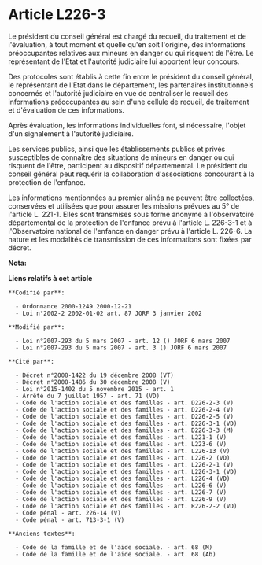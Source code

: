 # Article L226-3

Le président du conseil général est chargé du recueil, du traitement et de l'évaluation, à tout moment et quelle qu'en soit
l'origine, des informations préoccupantes relatives aux mineurs en danger ou qui risquent de l'être. Le représentant de
l'Etat et l'autorité judiciaire lui apportent leur concours.

Des protocoles sont établis à cette fin entre le président du conseil général, le représentant de l'Etat dans le département,
les partenaires institutionnels concernés et l'autorité judiciaire en vue de centraliser le recueil des informations
préoccupantes au sein d'une cellule de recueil, de traitement et d'évaluation de ces informations.

Après évaluation, les informations individuelles font, si nécessaire, l'objet d'un signalement à l'autorité judiciaire.

Les services publics, ainsi que les établissements publics et privés susceptibles de connaître des situations de mineurs en
danger ou qui risquent de l'être, participent au dispositif départemental. Le président du conseil général peut requérir la
collaboration d'associations concourant à la protection de l'enfance.

Les informations mentionnées au premier alinéa ne peuvent être collectées, conservées et utilisées que pour assurer les
missions prévues au 5° de l'article L. 221-1. Elles sont transmises sous forme anonyme à l'observatoire départemental de la
protection de l'enfance prévu à l'article L. 226-3-1 et à l'Observatoire national de l'enfance en danger prévu à l'article L.
226-6. La nature et les modalités de transmission de ces informations sont fixées par décret.

**Nota:**



**Liens relatifs à cet article**

	**Codifié par**:

	  - Ordonnance 2000-1249 2000-12-21
	  - Loi n°2002-2 2002-01-02 art. 87 JORF 3 janvier 2002

	**Modifié par**:

	  - Loi n°2007-293 du 5 mars 2007 - art. 12 () JORF 6 mars 2007
	  - Loi n°2007-293 du 5 mars 2007 - art. 3 () JORF 6 mars 2007

	**Cité par**:

	  - Décret n°2008-1422 du 19 décembre 2008 (VT)
	  - Décret n°2008-1486 du 30 décembre 2008 (V)
	  - Loi n°2015-1402 du 5 novembre 2015 - art. 1
	  - Arrêté du 7 juillet 1957 - art. 71 (VD)
	  - Code de l'action sociale et des familles - art. D226-2-3 (V)
	  - Code de l'action sociale et des familles - art. D226-2-4 (V)
	  - Code de l'action sociale et des familles - art. D226-2-5 (V)
	  - Code de l'action sociale et des familles - art. D226-3-1 (VD)
	  - Code de l'action sociale et des familles - art. D226-3-3 (M)
	  - Code de l'action sociale et des familles - art. L221-1 (V)
	  - Code de l'action sociale et des familles - art. L223-6 (V)
	  - Code de l'action sociale et des familles - art. L226-13 (V)
	  - Code de l'action sociale et des familles - art. L226-2 (VD)
	  - Code de l'action sociale et des familles - art. L226-2-1 (V)
	  - Code de l'action sociale et des familles - art. L226-3-1 (VD)
	  - Code de l'action sociale et des familles - art. L226-4 (VD)
	  - Code de l'action sociale et des familles - art. L226-6 (V)
	  - Code de l'action sociale et des familles - art. L226-7 (V)
	  - Code de l'action sociale et des familles - art. L226-9 (V)
	  - Code de l'action sociale et des familles - art. R226-2-2 (VD)
	  - Code pénal - art. 226-14 (V)
	  - Code pénal - art. 713-3-1 (V)

	**Anciens textes**:

	  - Code de la famille et de l'aide sociale. - art. 68 (M)
	  - Code de la famille et de l'aide sociale. - art. 68 (Ab)
